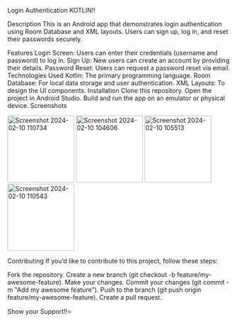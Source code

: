Login Authentication KOTLIN!!


Description
This is an Android app that demonstrates login authentication using Room Database and XML layouts. Users can sign up, log in, and reset their passwords securely.

Features
Login Screen: Users can enter their credentials (username and password) to log in.
Sign Up: New users can create an account by providing their details.
Password Reset: Users can request a password reset via email.
Technologies Used
Kotlin: The primary programming language.
Room Database: For local data storage and user authentication.
XML Layouts: To design the UI components.
Installation
Clone this repository.
Open the project in Android Studio.
Build and run the app on an emulator or physical device.
Screenshots

<img width="151" alt="Screenshot 2024-02-10 110734" src="https://github.com/user-attachments/assets/f0766c39-4974-4028-90fe-3bf68bc42645">
<img width="151" alt="Screenshot 2024-02-10 104606" src="https://github.com/user-attachments/assets/5853359e-6a84-4960-815f-d448b43813d6">
<img width="151" alt="Screenshot 2024-02-10 105513" src="https://github.com/user-attachments/assets/16b5d6df-6c39-4625-9344-320d98d02285">
<img width="151" alt="Screenshot 2024-02-10 110543" src="https://github.com/user-attachments/assets/1e7e1d16-bcc8-4ad8-9d66-36e69ba592d8">


Contributing
If you’d like to contribute to this project, follow these steps:

Fork the repository.
Create a new branch (git checkout -b feature/my-awesome-feature).
Make your changes.
Commit your changes (git commit -m "Add my awesome feature").
Push to the branch (git push origin feature/my-awesome-feature).
Create a pull request.

Show your Support!!⭐


